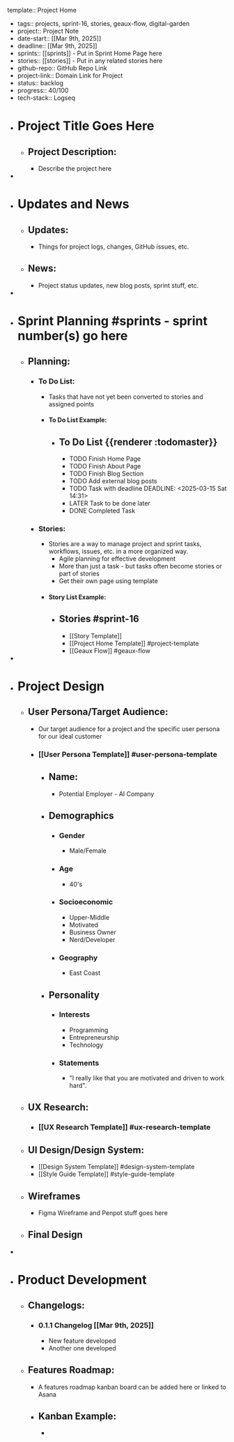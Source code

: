 template:: Project Home

- tags:: projects, sprint-16, stories, geaux-flow, digital-garden
- project:: Project Note
- date-start:: [[Mar 9th, 2025]]
- deadline:: [[Mar 9th, 2025]]
- sprints:: [[sprints]] - Put in Sprint Home Page here
- stories:: [[stories]] - Put in any related stories here
- github-repo:: GitHub Repo Link
- project-link:: Domain Link for Project
- status:: backlog
- progress:: 40/100
- tech-stack:: Logseq
- # Project Title Goes Here
	- ## Project Description:
		- Describe the project here
-
- # Updates and News
	- ## Updates:
		- Things for project logs, changes, GitHub issues, etc.
	- ## News:
		- Project status updates, new blog posts, sprint stuff, etc.
-
- # Sprint Planning #sprints - sprint number(s) go here
	- ## Planning:
		- ### To Do List:
			- Tasks that have not yet been converted to stories and assigned points
			- #### To Do List Example:
				- ## To Do List {{renderer :todomaster}}
					- TODO Finish Home Page
					- TODO Finish About Page
					- TODO Finish Blog Section
					- TODO Add external blog posts
					- TODO Task with deadline
					  DEADLINE: <2025-03-15 Sat 14:31>
					- LATER Task to be done later
					- DONE Completed Task
		- ### Stories:
			- Stories are a way to manage project and sprint tasks, workflows, issues, etc. in a more organized way.
				- Agile planning for effective development
				- More than just a task - but tasks often become stories or part of stories
				- Get their own page using template
			- #### Story List Example:
				- ## Stories #sprint-16
					- [[Story Template]]
					- [[Project Home Template]] #project-template
					- [[Geaux Flow]] #geaux-flow
-
- # Project Design
	- ## User Persona/Target Audience:
		- Our target audience for a project and the specific user persona for our ideal customer
		- ### [[User Persona Template]] #user-persona-template
			- ## Name:
				- Potential Employer - AI Company
			- ## Demographics
				- ### Gender
					- Male/Female
				- ### Age
					- 40's
				- ### Socioeconomic
					- Upper-Middle
					- Motivated
					- Business Owner
					- Nerd/Developer
				- ### Geography
					- East Coast
			- ## Personality
				- ### Interests
					- Programming
					- Entrepreneurship
					- Technology
				- ### Statements
					- "I really like that you are motivated and driven to work hard".
	- ## UX Research:
		- ### [[UX Research Template]] #ux-research-template
	- ## UI Design/Design System:
		- [[Design System Template]] #design-system-template
		- [[Style Guide Template]] #style-guide-template
	- ## Wireframes
		- Figma Wireframe and Penpot stuff goes here
	- ## Final Design
-
- # Product Development
	- ## Changelogs:
		- ### 0.1.1 Changelog [[Mar 9th, 2025]]
			- New feature developed
			- Another one developed
	- ## Features Roadmap:
		- A features roadmap kanban board can be added here or linked to Asana
		- ## Kanban Example:
			-